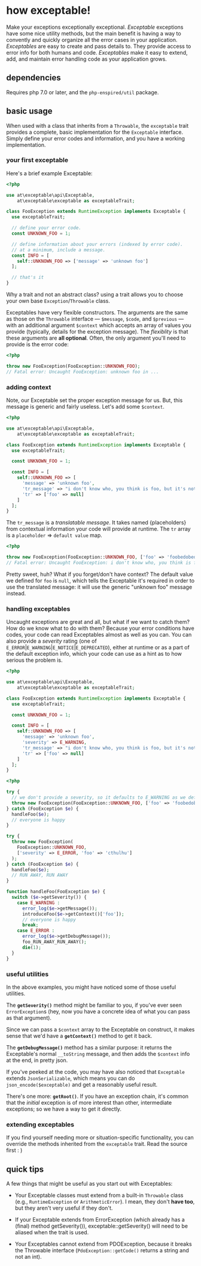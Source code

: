how exceptable!
===============

Make your exceptions exceptionally exceptional.  _Exceptable_ exceptions have some nice utility methods, but the main benefit is having a way to convently and quickly organize all the error cases in your application.  _Exceptables_ are easy to create and pass details to.  They provide access to error info for both humans and code.  _Exceptables_ make it easy to extend, add, and maintain error handling code as your application grows.

dependencies
------------

Requires php 7.0 or later, and the `php-enspired/util` package.

basic usage
-----------

When used with a class that inherits from a `Throwable`, the `exceptable` trait provides a complete, basic implementation for the `Exceptable` interface.  Simply define your error codes and information, and you have a working implementation.

### your first exceptable

Here's a brief example Exceptable:
```php
<?php

use at\exceptable\api\Exceptable,
    at\exceptable\exceptable as exceptableTrait;

class FooException extends RuntimeException implements Exceptable {
  use exceptableTrait;

  // define your error code.
  const UNKNOWN_FOO = 1;

  // define information about your errors (indexed by error code).
  // at a minimum, include a message.
  const INFO = [
    self::UNKNOWN_FOO => ['message' => 'unknown foo']
  ];

  // that's it
}
```

Why a trait and not an abstract class? using a trait allows you to choose your own base `Exception`/`Throwable` class.

Exceptables have very flexible constructors.  The arguments are the same as those on the `Throwable` interface — `$message`, `$code`, and `$previous` — with an additional argument `$context` which accepts an array of values you provide (typically, details for the exception message).  The _flexiblity_ is that these arguments are **all optional**.  Often, the only argument you'll need to provide is the error code:

```php
<?php

throw new FooException(FooException::UNKNOWN_FOO);
// Fatal error: Uncaught FooException: unknown foo in ...
```

### adding context

Note, our Exceptable set the proper exception message for us.  But, this message is generic and fairly useless.  Let's add some `$context`.

```php
<?php

use at\exceptable\api\Exceptable,
    at\exceptable\exceptable as exceptableTrait;

class FooException extends RuntimeException implements Exceptable {
  use exceptableTrait;

  const UNKNOWN_FOO = 1;

  const INFO = [
    self::UNKNOWN_FOO => [
      'message' => 'unknown foo',
      'tr_message' => "i don't know who, you think is foo, but it's not {foo}",
      'tr' => ['foo' => null]
    ]
  ];
}
```

The `tr_message` is a _translatable message_.  It takes named {placeholders} from contextual information your code will provide at runtime.  The `tr` array is a `placeholder` => `default value` map.

```php
<?php

throw new FooException(FooException::UNKNOWN_FOO, ['foo' => 'foobedobedoo']);
// Fatal error: Uncaught FooException: i don't know who, you think is foo, but it's not foobedobedoo in ...
```

Pretty sweet, huh?  What if you forget/don't have context?  The default value we defined for `foo` is `null`, which tells the Exceptable it's required in order to use the translated message: it will use the generic "unknown foo" message instead.

### handling exceptables

Uncaught exceptions are great and all, but what if we want to catch them?  How do we know what to do with them?  Because your error conditions have codes, your code can read Exceptables almost as well as you can.  You can also provide a _severity_ rating (one of `E_ERROR`|`E_WARNING`|`E_NOTICE`|`E_DEPRECATED`), either at runtime or as a part of the default exception info, which your code can use as a hint as to how serious the problem is.

```php
<?php

use at\exceptable\api\Exceptable,
    at\exceptable\exceptable as exceptableTrait;

class FooException extends RuntimeException implements Exceptable {
  use exceptableTrait;

  const UNKNOWN_FOO = 1;

  const INFO = [
    self::UNKNOWN_FOO => [
      'message' => 'unknown foo',
      'severity' => E_WARNING,
      'tr_message' => "i don't know who, you think is foo, but it's not {foo}",
      'tr' => ['foo' => null]
    ]
  ];
}
```

```php
<?php

try {
  // we don't provide a severity, so it defaults to E_WARNING as we defined above
  throw new FooException(FooException::UNKNOWN_FOO, ['foo' => 'foobedobedoo']);
} catch (FooException $e) {
  handleFoo($e);
  // everyone is happy
}

try {
  throw new FooException(
    FooException::UNKNOWN_FOO,
    ['severity' => E_ERROR, 'foo' => 'cthulhu']
  );
} catch (FooException $e) {
  handleFoo($e);
  // RUN AWAY, RUN AWAY
}

function handleFoo(FooException $e) {
  switch ($e->getSeverity()) {
    case E_WARNING :
      error_log($e->getMessage());
      introduceFoo($e->getContext()['foo']);
      // everyone is happy
      break;
    case E_ERROR :
      error_log($e->getDebugMessage());
      foo_RUN_AWAY_RUN_AWAY();
      die(1);
  }
}
```

### useful utilities

In the above examples, you might have noticed some of those useful utilities.

The **`getSeverity()`** method might be familiar to you, if you've ever seen `ErrorException`s (hey, now you have a concrete idea of what you can pass as that argument).

Since we can pass a `$context` array to the Exceptable on construct, it makes sense that we'd have a **`getContext()`** method to get it back.

The **`getDebugMessage()`** method has a similar purpose: it returns the Exceptable's normal `__toString` message, and then adds the `$context` info at the end, in pretty json.

If you've peeked at the code, you may have also noticed that `Exceptable` extends `JsonSerializable`, which means you can do `json_encode($exceptable)` and get a reasonably useful result.

There's one more: **`getRoot()`**.  If you have an exception chain, it's common that the _initial_ exception is of more interest than other, intermediate exceptions; so we have a way to get it directly.

### extending exceptables

If you find yourself needing more or situation-specific functionality, you can override the methods inherited from the `exceptable` trait.  Read the source first  : )

quick tips
----------

A few things that might be useful as you start out with Exceptables:

- Your Exceptable classes must extend from a built-in `Throwable` class (e.g., `RuntimeException` or `ArithmeticError`).  I mean, they don't **have too**, but they aren't very useful if they don't.

- If your Exceptable extends from ErrorException (which already has a (final) method getSeverity()), exceptable::getSeverity() will need to be aliased when the trait is used.

- Your Exceptables cannot extend from PDOException, because it breaks the Throwable interface (`PdoException::getCode()` returns a string and not an int).
